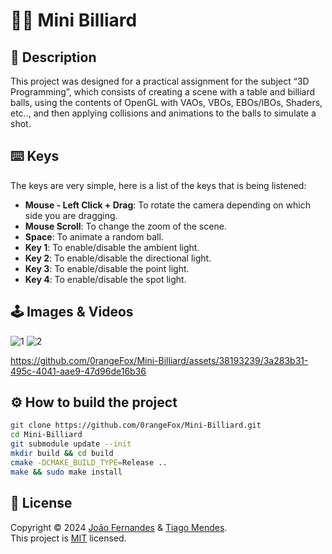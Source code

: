 # 🥢🎱 Mini Billiard

## 🔖 Description
This project was designed for a practical assignment for the subject “3D Programming”, which consists of creating a scene with a table and billiard balls, using the contents of OpenGL with VAOs, VBOs, EBOs/IBOs, Shaders, etc.., and then applying collisions and animations to the balls to simulate a shot.

## ⌨️ Keys
The keys are very simple, here is a list of the keys that is being listened:
* **Mouse - Left Click + Drag**: To rotate the camera depending on which side you are dragging.
* **Mouse Scroll**: To change the zoom of the scene.
* **Space**: To animate a random ball.
* **Key 1**: To enable/disable the ambient light.
* **Key 2**: To enable/disable the directional light.
* **Key 3**: To enable/disable the point light.
* **Key 4**: To enable/disable the spot light.

## 🕹 Images & Videos
![1](https://github.com/0rangeFox/Mini-Billiard/assets/38193239/4d3aeb86-7ef6-40f0-9476-b3637258c6e7)
![2](https://github.com/0rangeFox/Mini-Billiard/assets/38193239/de622baf-dd4c-48da-9497-ca0e47c889df)

https://github.com/0rangeFox/Mini-Billiard/assets/38193239/3a283b31-495c-4041-aae9-47d96de16b36

## ⚙️ How to build the project
```bash
git clone https://github.com/0rangeFox/Mini-Billiard.git
cd Mini-Billiard
git submodule update --init
mkdir build && cd build
cmake -DCMAKE_BUILD_TYPE=Release ..
make && sudo make install
```

## 📝 License
Copyright © 2024 [João Fernandes](https://github.com/0rangeFox) & [Tiago Mendes](https://github.com/mendes001). <br/>
This project is [MIT](LICENSE) licensed.
